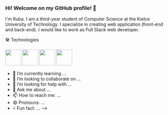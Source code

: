 ### Hi! Welcome on my GitHub profile! 👋


I'm Kuba. I am a third-year student of Computer Science at the Kielce University of Technology. I specialize in creating web application (front-end and back-end). I would like to work as Full Stack web developer.  

🛠️ Technologies </br></br>
<img src="https://user-images.githubusercontent.com/87782832/185110186-900282b0-dca7-49d8-a8a8-30de5f3837b3.png" width="50" height="50"> 
<img src="https://user-images.githubusercontent.com/87782832/185110558-93edae4e-fd6d-4ab0-afa4-73ece941bfde.png" width="50" height="50"> 
<img src="https://user-images.githubusercontent.com/87782832/185110917-7dedc34b-8b27-4d06-b987-0529ffe70d24.png" width="50" height="50"> 
<img src="https://user-images.githubusercontent.com/87782832/185111467-f94b4bdf-b5fa-482a-9a05-18e351d65f65.png" width="50" height="50"> 





- 🌱 I’m currently learning ...
- 👯 I’m looking to collaborate on ...
- 🤔 I’m looking for help with ...
- 💬 Ask me about ...
- 📫 How to reach me: ...
- 😄 Pronouns: ...
- ⚡ Fun fact: ...
-->
